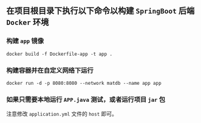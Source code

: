 ## 在项目根目录下执行以下命令以构建 `SpringBoot` 后端 `Docker` 环境

### 构建 `app` 镜像

```
docker build -f Dockerfile-app -t app .
```

### 构建容器并在自定义网络下运行

```
docker run -d -p 8080:8080 --network matdb --name app app
```

### 如果只需要本地运行 `APP.java` 测试，或者运行项目 `jar` 包

注意修改 `application.yml` 文件的 `host` 即可。
